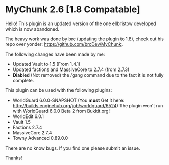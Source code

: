 # MyChunk 2.6 [1.8 Compatable] 

Hello! This plugin is an updated version of the one ellbristow developed which is now abandoned.

The heavy work was done by brc (updating the plugin to 1.8), check out his repo over yonder: https://github.com/brcDev/MyChunk.

The following changes have been made by me:
  - Updated Vault to 1.5 (From 1.4.1)
  - Updated factions and MassiveCore to 2.7.4 (from 2.7.3)
  - **Diabled** (Not removed) the /gang command due to the fact it is not fully complete.

This plugin can be used with the following plugins:

  - WorldGuard 6.0.0-SNAPSHOT (You **must** Get it here: http://builds.enginehub.org/job/worldguard/6524) The plugin won't run with WorldGuard 6.0.0 Beta 2 from Bukkit.org!
  - WorldEdit 6.0.1
  - Vault 1.5
  - Factions 2.7.4
  - MassiveCore 2.7.4
  - Towny Advanced 0.89.0.0
  
There are no know bugs. If you find one please submit an issue.

Thanks!
